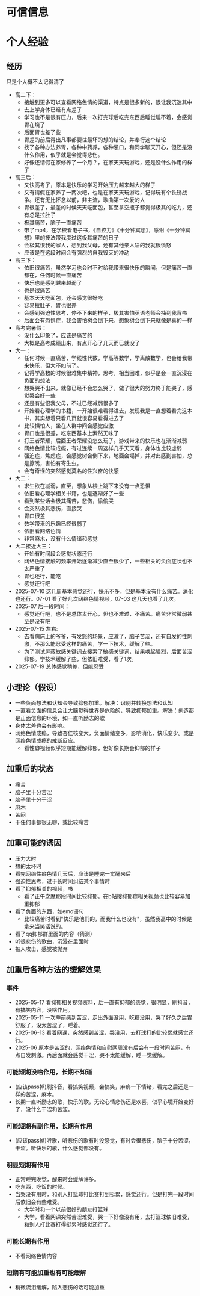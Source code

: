# 可信信息

# 个人经验

## 经历
只是个大概不太记得清了
- 高二下：
    - 接触到更多可以查看网络色情的渠道，特点是很多新的，很让我沉迷其中
    - 去上学身体已经有点差了
    - 学习也不是很有压力，后来一次打完球后吃完东西后睡觉睡不着，会感觉胃在烧了
    - 后面胃也差了些
    - 胃差的前后得出凡事都要往最坏的想的结论，并奉行这个结论
    - 找了各种办法养胃，各种中药养，各种忌口，和同学聊天开心，但还是没什么作用，似乎就是会觉得悲伤。
    - 好像还请假在家修养了一个月？，在家天天玩游戏，还是没什么作用的样子
- 高三后：
    - 又快高考了，原本是快乐的学习开始压力越来越大的样子
    - 又有请假在家养了一两次吧，也是在家天天玩游戏，记得玩有个铁锈战争。还有无比怀念以前，非主流，歌曲第一次爱的人
    - 胃很差了，最差的时候天天吃面包，甚至拿空瓶子都觉得极其的吃力，还有总是拉肚子
    - 极其痛苦，脑子一直痛苦
    - 带了mp4，在学校看电子书，《自控力》《十分钟冥想》，感谢《十分钟冥想》里的技法带我度过这极其痛苦的日子
    - 会极其恨我的家人，想到我父母，还有其他亲人啥的我就很愤怒
    - 应该是在这段时间会有强烈的自我毁灭的冲动
- 高三下：
    - 依旧很痛苦，虽然学习也会时不时给我带来很快乐的瞬间，但是痛苦一直都在，任何时候一直痛苦
    - 快乐也是感到越来越弱了
    - 也是很痛苦
    - 基本天天吃面包，还会感觉很好吃
    - 容易拉肚子，胃也很差
    - 会感到强迫性思考，停不下来的样子，极其害怕英语老师会抽到我背书
    - 后面会有恐惧症，我会害怕树会倒下来，想象树会倒下来就像是真的一样
- 高考完暑假：
    - 没什么印象了，应该是痛苦的
    - 大概是高考成绩出来，有点开心了几天而已就没了
- 大一：
    - 任何时候一直痛苦，学线性代数，学高等数学，学离散数学，也会给我带来快乐，但大不如前了。
    - 记得学高数的时候很难集中精神，思考，相当困难，似乎是会一直沉浸在负面的想法
    - 想哭哭不出来，就像已经不会怎么哭了，做了很大的努力终于能哭了，感觉哭会好一些
    - 还是有些恨我父母，不过已经减弱很多了
    - 开始看心理学的书籍，一开始很难看得进去，发现我是一直想着看完这本书，其实想着只看几页就很容易看得进去了
    - 比较惧怕人，坐在人群中间会感觉应激
    - 胃口也是很差，吃东西基本上索然无味了
    - 打王者荣耀，后面王者荣耀没怎么玩了。游戏带来的快乐也在渐渐减弱
    - 网络色情比较成瘾，有过连续一周这样几乎天天看，身体也比较虚弱
    - 强迫症，焦虑症，会感觉树会倒下来，地面会塌掉，并对此感到害怕，总是擦嘴，害怕有寄生虫。
    - 会有奇怪的突然感觉莫名的性兴奋的快感
- 大二：
    - 求生欲在减弱，直至，想象从楼上跳下来没有一点恐惧
    - 依旧看心理学相关书籍，也是逐渐好了一些
    - 看到某些话会极其痛苦，悲伤，偷偷哭
    - 会突然极其悲伤，直接哭
    - 胃口很差
    - 数学带来的乐趣已经很弱了
    - 依旧看网络色情
    - 非常麻木，没有什么情绪和感觉
- 大二接近大三：
    - 开始有时间段会感觉状态还行
    - 网络色情接触的频率开始逐渐减少直至很少了，一些相关的负面症状也不太严重了
    - 胃也还行，能吃
    - 感觉还行吧
- 2025-07-10 这几周基本感觉还行，快乐不多，但是基本没有什么痛苦。消化也还行。07-01 看了好几次网络色情视频，07-03 这几天也看了几次。
- 2025-07 后一段时间：
    - 感觉还行吧，也不是总体太开心，但也不难过，不痛苦。痛苦非常微弱甚至是没有吧
- 2025-07-15 左右:
    - 去看病床上的爷爷，有发怒的场景，应激了，脑子苦涩，还有自发的性刺激，不那么能忍受这样的痛苦，学一下技术，缓解了些。
    - 为了测试屏蔽敏感关键词去搜索了敏感关键词，结果唤起强烈，后面苦涩抑郁。学技术缓解了些，但依旧难受，看了1次。
- 2025-07-19 总体感觉稍差，但能忍受

## 小理论（假设）

- 一些负面想法和认知会导致抑郁加重。解决：识别并转换想法和认知
- 一直看负面的信息会让大脑觉得世界是危险的，导致抑郁加重。解决：创造都是正面信息的环境，如一直听励志的歌
- 身体太差也会有影响。
- 网络色情成瘾，导致杏仁核变大，负面情绪变多，影响消化，快乐变少。或是网络色情成瘾的戒断反应。
    - 看性癖视频似乎短期能缓解抑郁，但好像长期会抑郁的样子

## 加重后的状态
- 痛苦
- 脑子里十分苦涩
- 脑子里十分干涩
- 麻木
- 苦闷
- 干任何事都很无聊，或比较痛苦

## 加重可能的诱因
- 压力大时
- 想的太坏时
- 看完网络性癖色情几天后，应该是睡完一觉醒来后
- 强迫性思考，过于长时间纠结某个事情时
- 看了抑郁相关的视频，书
    - 看了正午之魔那段时间比较抑郁，在b站搜抑郁症相关视频也比较容易加重抑郁
- 看了负面的东西，如emo语句
    - 比较痛苦时看到"快乐是他们的，而我什么也没有"，虽然我高中的时候是拿来当笑话说的。
- 看了qq抑郁群里面的内容（猜测）
- 听很悲伤的歌曲，沉浸在里面时
- 被人攻击，感觉被抛弃

## 加重后各种方法的缓解效果
### 事件
- 2025-05-17 看抑郁相关视频资料，后一直有抑郁的感觉，很明显，刷抖音，有搞笑内容，没啥作用。
- 2025-05-11 一次睡前感到苦涩，走出外面没用，吃糖没用，哭了好久之后胃舒服了，没太苦涩了，睡着。
- 2025-06-13 看着网课，突然感到苦涩，哭没用，去打球打的比较累就感觉还行。
- 2025-06 原本是苦涩的，网络色情和自慰两周没有后会有一段时间苦闷，有点自发刺激。再后面就会感觉干涩，哭不太能缓解，睡一觉缓解。
### 可能短期没啥作用，长期不知道
- (应该pass掉)刷抖音，看搞笑视频，会搞笑，麻痹一下情绪，看完之后还是一样的苦涩，麻木。
- 长期一直听励志的歌，快乐的歌，无论心情悲伤还是欢喜，似乎心境开始变好了，没什么干涩和苦涩。
### 可能短期有副作用，长期有作用
- (应该pass掉)听歌，听悲伤的歌有时没感觉，有时会很悲伤，脑子十分苦涩，干涩。听快乐的歌，什么感觉都没有。
### 明显短期有作用
- 正常睡完晚觉，醒来时会缓解许多。
- 吃东西，吃饭的时候。
- 当哭没有用时，和别人打篮球打比赛打到挺累，感觉还行。但是打完一段时间后依旧会有些难受。
    - 大学时和一个以前很好的朋友打篮球
    - 大学，看着网课突然苦涩难受，哭一下好像没有用，去打篮球依旧难受，和别人打比赛打得挺累时感觉还行了。
### 可能长期有作用
- 不看网络色情内容
### 短期有可能加重也有可能缓解
- 稍微流泪缓解，陷入悲伤的话可能加重
